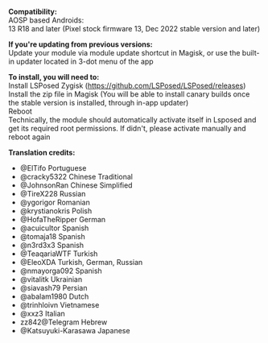 **Compatibility:**  
AOSP based Androids:  
13 R18 and later (Pixel stock firmware 13, Dec 2022 stable version and later)  
  
**If you're updating from previous versions:**  
Update your module via module update shortcut in Magisk, or use the built-in updater located in 3-dot menu of the app   

**To install, you will need to:**  
Install LSPosed Zygisk (https://github.com/LSPosed/LSPosed/releases)  
Install the zip file in Magisk (You will be able to install canary builds once the stable version is installed, through in-app updater)  
Reboot  
Technically, the module should automatically activate itself in Lsposed and get its required root permissions. If didn't, please activate manually and reboot again  
  
**Translation credits:**  
- @ElTifo Portuguese   
- @cracky5322 Chinese Traditional   
- @JohnsonRan Chinese Simplified   
- @TireX228 Russian   
- @ygorigor Romanian   
- @krystianokris Polish   
- @HofaTheRipper German   
- @acuicultor Spanish   
- @tomaja18 Spanish   
- @n3rd3x3 Spanish   
- @TeaqariaWTF Turkish   
- @EleoXDA Turkish, German, Russian   
- @nmayorga092 Spanish   
- @vitalitk Ukrainian   
- @siavash79 Persian   
- @abalam1980 Dutch   
- @trinhloivn Vietnamese  
- @xxz3 Italian  
- zz842@Telegram Hebrew  
- @Katsuyuki-Karasawa Japanese  